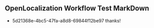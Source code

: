 ## OpenLocalization Workflow Test MarkDown
* 5d21368e-4bc5-47fa-a8d8-69844f12be97 
thanks!<!--HONumber=Mar16_HO2-->
